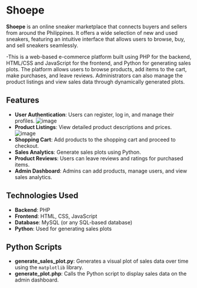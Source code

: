 # Shoepe
**Shoepe** is an online sneaker marketplace that connects buyers and sellers from around the Philippines. It offers a wide selection of new and used sneakers, featuring an intuitive interface that allows users to browse, buy, and sell sneakers seamlessly. 

-This is a web-based e-commerce platform built using PHP for the backend, HTML/CSS and JavaScript for the frontend, and Python for generating sales plots. The platform allows users to browse products, add items to the cart, make purchases, and leave reviews. Administrators can also manage the product listings and view sales data through dynamically generated plots.


## Features
- **User Authentication**: Users can register, log in, and manage their profiles.
  ![image](https://github.com/user-attachments/assets/4aa9e80c-033f-434f-9344-0e30296b4f45)
- **Product Listings**: View detailed product descriptions and prices.
  ![image](https://github.com/user-attachments/assets/7078c5fc-14d6-4cb9-89f7-361d94928008)
- **Shopping Cart**: Add products to the shopping cart and proceed to checkout.
- **Sales Analytics**: Generate sales plots using Python.
- **Product Reviews**: Users can leave reviews and ratings for purchased items.
- **Admin Dashboard**: Admins can add products, manage users, and view sales analytics.

## Technologies Used
- **Backend**: PHP
- **Frontend**: HTML, CSS, JavaScript
- **Database**: MySQL (or any SQL-based database)
- **Python**: Used for generating sales plots

## Python Scripts

- **generate_sales_plot.py**: Generates a visual plot of sales data over time using the `matplotlib` library.
- **generate_plot.php**: Calls the Python script to display sales data on the admin dashboard.
